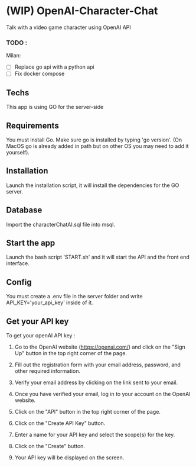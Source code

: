# (WIP) OpenAI-Character-Chat
Talk with a video game character using OpenAI API

### TODO : 

Milan:

- [ ] Replace go api with a python api
- [ ] Fix docker compose

## Techs
This app is using GO for the server-side

## Requirements
You must install Go. Make sure go is installed by typing 'go version'. (On MacOS go is already added in path but on other OS you may need to add it yourself).
## Installation 
Launch the installation script, it will install the dependencies for the GO server.

## Database
Import the characterChatAI.sql file into msql.

## Start the app 
Launch the bash script 'START.sh' and it will start the API and the front end interface.

## Config
You must create a .env file in the server folder and write API_KEY='your_api_key' inside of it. 

## Get your API key 
To get your openAI API key :

1. Go to the OpenAI website (https://openai.com/) and click on the "Sign Up" button in the top right corner of the page.

2. Fill out the registration form with your email address, password, and other required information.

3. Verify your email address by clicking on the link sent to your email.

4. Once you have verified your email, log in to your account on the OpenAI website.

5. Click on the "API" button in the top right corner of the page.

6. Click on the "Create API Key" button.

7. Enter a name for your API key and select the scope(s) for the key.

8. Click on the "Create" button.

9. Your API key will be displayed on the screen.
